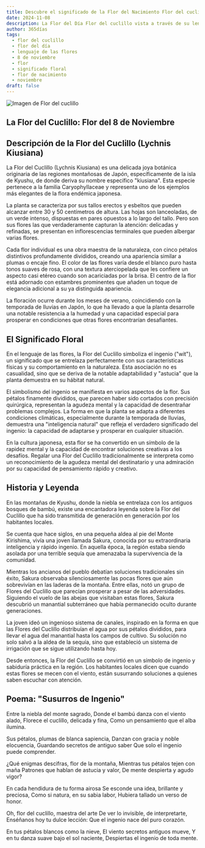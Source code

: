 ```yaml
---
title: Descubre el significado de la Flor del Nacimiento Flor del cuclillo del 8 de noviembre
date: 2024-11-08
description: La Flor del Día Flor del cuclillo vista a través de su lenguaje floral e historias
author: 365días
tags:
  - flor del cuclillo
  - flor del día
  - lenguaje de las flores
  - 8 de noviembre
  - flor
  - significado floral
  - flor de nacimiento
  - noviembre
draft: false
---
```



![Imagen de Flor del cuclillo](https://cdn.pixabay.com/photo/2017/05/30/23/00/flower-2358507_960_720.jpg#center)


## La Flor del Cuclillo: Flor del 8 de Noviembre

## Descripción de la Flor del Cuclillo (Lychnis Kiusiana)

La Flor del Cuclillo (Lychnis Kiusiana) es una delicada joya botánica originaria de las regiones montañosas de Japón, específicamente de la isla de Kyushu, de donde deriva su nombre específico "kiusiana". Esta especie pertenece a la familia Caryophyllaceae y representa uno de los ejemplos más elegantes de la flora endémica japonesa.

La planta se caracteriza por sus tallos erectos y esbeltos que pueden alcanzar entre 30 y 50 centímetros de altura. Las hojas son lanceoladas, de un verde intenso, dispuestas en pares opuestos a lo largo del tallo. Pero son sus flores las que verdaderamente capturan la atención: delicadas y refinadas, se presentan en inflorescencias terminales que pueden albergar varias flores.

Cada flor individual es una obra maestra de la naturaleza, con cinco pétalos distintivos profundamente divididos, creando una apariencia similar a plumas o encaje fino. El color de las flores varía desde el blanco puro hasta tonos suaves de rosa, con una textura aterciopelada que les confiere un aspecto casi etéreo cuando son acariciadas por la brisa. El centro de la flor está adornado con estambres prominentes que añaden un toque de elegancia adicional a su ya distinguida apariencia.

La floración ocurre durante los meses de verano, coincidiendo con la temporada de lluvias en Japón, lo que ha llevado a que la planta desarrolle una notable resistencia a la humedad y una capacidad especial para prosperar en condiciones que otras flores encontrarían desafiantes.

## El Significado Floral

En el lenguaje de las flores, la Flor del Cuclillo simboliza el ingenio ("wit"), un significado que se entrelaza perfectamente con sus características físicas y su comportamiento en la naturaleza. Esta asociación no es casualidad, sino que se deriva de la notable adaptabilidad y "astucia" que la planta demuestra en su hábitat natural.

El simbolismo del ingenio se manifiesta en varios aspectos de la flor. Sus pétalos finamente divididos, que parecen haber sido cortados con precisión quirúrgica, representan la agudeza mental y la capacidad de desentrañar problemas complejos. La forma en que la planta se adapta a diferentes condiciones climáticas, especialmente durante la temporada de lluvias, demuestra una "inteligencia natural" que refleja el verdadero significado del ingenio: la capacidad de adaptarse y prosperar en cualquier situación.

En la cultura japonesa, esta flor se ha convertido en un símbolo de la rapidez mental y la capacidad de encontrar soluciones creativas a los desafíos. Regalar una Flor del Cuclillo tradicionalmente se interpreta como un reconocimiento de la agudeza mental del destinatario y una admiración por su capacidad de pensamiento rápido y creativo.

## Historia y Leyenda

En las montañas de Kyushu, donde la niebla se entrelaza con los antiguos bosques de bambú, existe una encantadora leyenda sobre la Flor del Cuclillo que ha sido transmitida de generación en generación por los habitantes locales.

Se cuenta que hace siglos, en una pequeña aldea al pie del Monte Kirishima, vivía una joven llamada Sakura, conocida por su extraordinaria inteligencia y rápido ingenio. En aquella época, la región estaba siendo asolada por una terrible sequía que amenazaba la supervivencia de la comunidad.

Mientras los ancianos del pueblo debatían soluciones tradicionales sin éxito, Sakura observaba silenciosamente las pocas flores que aún sobrevivían en las laderas de la montaña. Entre ellas, notó un grupo de Flores del Cuclillo que parecían prosperar a pesar de las adversidades. Siguiendo el vuelo de las abejas que visitaban estas flores, Sakura descubrió un manantial subterráneo que había permanecido oculto durante generaciones.

La joven ideó un ingenioso sistema de canales, inspirado en la forma en que las Flores del Cuclillo distribuían el agua por sus pétalos divididos, para llevar el agua del manantial hasta los campos de cultivo. Su solución no solo salvó a la aldea de la sequía, sino que estableció un sistema de irrigación que se sigue utilizando hasta hoy.

Desde entonces, la Flor del Cuclillo se convirtió en un símbolo de ingenio y sabiduría práctica en la región. Los habitantes locales dicen que cuando estas flores se mecen con el viento, están susurrando soluciones a quienes saben escuchar con atención.

## Poema: "Susurros de Ingenio"

  Entre la niebla del monte sagrado,
  Donde el bambú danza con el viento alado,
  Florece el cuclillo, delicada y fina,
  Como un pensamiento que el alba ilumina.

  Sus pétalos, plumas de blanca sapiencia,
  Danzan con gracia y noble elocuencia,
  Guardando secretos de antiguo saber
  Que solo el ingenio puede comprender.

  ¿Qué enigmas descifras, flor de la montaña,
  Mientras tus pétalos tejen con maña
  Patrones que hablan de astucia y valor,
  De mente despierta y agudo vigor?

  En cada hendidura de tu forma airosa
  Se esconde una idea, brillante y preciosa,
  Como si natura, en su sabia labor,
  Hubiera tallado un verso de honor.

  Oh, flor del cuclillo, maestra del arte
  De ver lo invisible, de interpretarte,
  Enséñanos hoy tu dulce lección:
  Que el ingenio nace del puro corazón.

  En tus pétalos blancos como la nieve,
  El viento secretos antiguos mueve,
  Y en tu danza suave bajo el sol naciente,
  Despiertas el ingenio de toda mente.